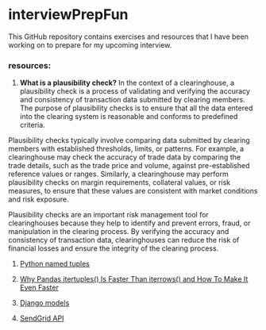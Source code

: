 # interviewPrepFun
This GitHub repository contains exercises and resources that I have been working on to prepare for my upcoming interview.


### resources:

1. **What is a plausibility check?**
In the context of a clearinghouse, a plausibility check is a process of validating and verifying the accuracy and consistency of transaction data submitted by clearing members. The purpose of plausibility checks is to ensure that all the data entered into the clearing system is reasonable and conforms to predefined criteria.

Plausibility checks typically involve comparing data submitted by clearing members with established thresholds, limits, or patterns. For example, a clearinghouse may check the accuracy of trade data by comparing the trade details, such as the trade price and volume, against pre-established reference values or ranges. Similarly, a clearinghouse may perform plausibility checks on margin requirements, collateral values, or risk measures, to ensure that these values are consistent with market conditions and risk exposure.

Plausibility checks are an important risk management tool for clearinghouses because they help to identify and prevent errors, fraud, or manipulation in the clearing process. By verifying the accuracy and consistency of transaction data, clearinghouses can reduce the risk of financial losses and ensure the integrity of the clearing process.


1. [Python named tuples](https://towardsdatascience.com/what-are-named-tuples-in-python-59dc7bd15680) 


3. [Why Pandas itertuples() Is Faster Than iterrows() and How To Make It Even Faster](https://medium.com/swlh/why-pandas-itertuples-is-faster-than-iterrows-and-how-to-make-it-even-faster-bc50c0edd30d)

4. [Django models](https://docs.djangoproject.com/en/4.1/topics/db/models/)

5. [SendGrid API](https://docs.sendgrid.com/for-developers/sending-email/v3-python-code-example)